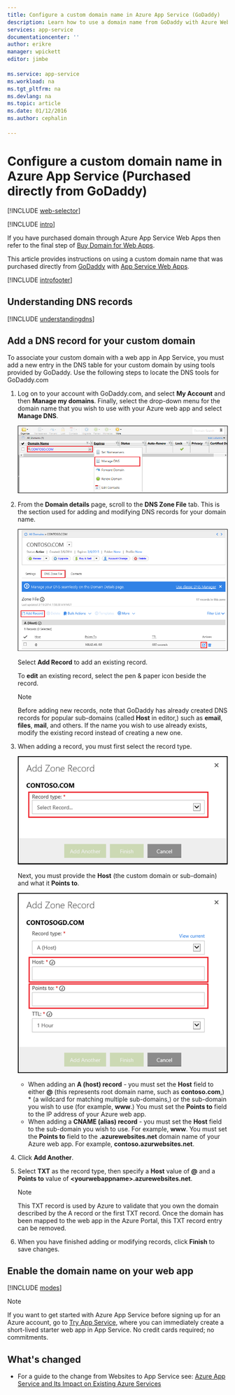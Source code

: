 ```yaml
---
title: Configure a custom domain name in Azure App Service (GoDaddy)
description: Learn how to use a domain name from GoDaddy with Azure Web Apps
services: app-service
documentationcenter: ''
author: erikre
manager: wpickett
editor: jimbe

ms.service: app-service
ms.workload: na
ms.tgt_pltfrm: na
ms.devlang: na
ms.topic: article
ms.date: 01/12/2016
ms.author: cephalin

---
```

# Configure a custom domain name in Azure App Service (Purchased directly from GoDaddy)
[!INCLUDE [web-selector](../../includes/websites-custom-domain-selector.md)]

[!INCLUDE [intro](../../includes/custom-dns-web-site-intro.md)]

If you have purchased domain through Azure App Service Web Apps then refer to the final step of [Buy Domain for Web Apps](custom-dns-web-site-buydomains-web-app.md).

This article provides instructions on using a custom domain name that was purchased directly from [GoDaddy](https://godaddy.com) with [App Service Web Apps](http://go.microsoft.com/fwlink/?LinkId=529714).

[!INCLUDE [introfooter](../../includes/custom-dns-web-site-intro-notes.md)]

<a name="understanding-records"></a>

## Understanding DNS records
[!INCLUDE [understandingdns](../../includes/custom-dns-web-site-understanding-dns-raw.md)]

<a name="bkmk_configurecname"></a>

## Add a DNS record for your custom domain
To associate your custom domain with a web app in App Service, you must add a new entry in the DNS table for your custom domain by using tools provided by GoDaddy. Use the following steps to locate the DNS tools for GoDaddy.com

1. Log on to your account with GoDaddy.com, and select **My Account** and then **Manage my domains**. Finally, select the drop-down menu for the domain name that you wish to use with your Azure web app and select **Manage DNS**.
   
    ![custom domain page for GoDaddy](./media/web-sites-godaddy-custom-domain-name/godaddy-customdomain.png)
2. From the **Domain details** page, scroll to the **DNS Zone File** tab. This is the section used for adding and modifying DNS records for your domain name.
   
    ![DNS Zone File tab](./media/web-sites-godaddy-custom-domain-name/godaddy-zonetab.png)
   
    Select **Add Record** to add an existing record.
   
    To **edit** an existing record, select the pen & paper icon beside the record.
   
   > [!NOTE]
   > Before adding new records, note that GoDaddy has already created DNS records for popular sub-domains (called **Host** in editor,) such as **email**, **files**, **mail**, and others. If the name you wish to use already exists, modify the existing record instead of creating a new one.
   > 
   > 
3. When adding a record, you must first select the record type.
   
    ![select record type](./media/web-sites-godaddy-custom-domain-name/godaddy-selectrecordtype.png)
   
    Next, you must provide the **Host** (the custom domain or sub-domain) and what it **Points to**.
   
    ![add zone record](./media/web-sites-godaddy-custom-domain-name/godaddy-addzonerecord.png)
   
   * When adding an **A (host) record** - you must set the **Host** field to either **@** (this represents root domain name, such as **contoso.com**,) * (a wildcard for matching multiple sub-domains,) or the sub-domain you wish to use (for example, **www**.) You must set the **Points to** field to the IP address of your Azure web app.
   * When adding a **CNAME (alias) record** - you must set the **Host** field to the sub-domain you wish to use. For example, **www**. You must set the **Points to** field to the **.azurewebsites.net** domain name of your Azure web app. For example, **contoso.azurwebsites.net**.
4. Click **Add Another**.
5. Select **TXT** as the record type, then specify a **Host** value of **@** and a **Points to** value of **&lt;yourwebappname&gt;.azurewebsites.net**.
   
   > [!NOTE]
   > This TXT record is used by Azure to validate that you own the domain described by the A record or the first TXT record. Once the domain has been mapped to the web app in the Azure Portal, this TXT record entry can be removed.
   > 
   > 
6. When you have finished adding or modifying records, click **Finish** to save changes.

<a name="enabledomain"></a>

## Enable the domain name on your web app
[!INCLUDE [modes](../../includes/custom-dns-web-site-enable-on-web-site.md)]

> [!NOTE]
> If you want to get started with Azure App Service before signing up for an Azure account, go to [Try App Service](http://go.microsoft.com/fwlink/?LinkId=523751), where you can immediately create a short-lived starter web app in App Service. No credit cards required; no commitments.
> 
> 

## What's changed
* For a guide to the change from Websites to App Service see: [Azure App Service and Its Impact on Existing Azure Services](http://go.microsoft.com/fwlink/?LinkId=529714)


